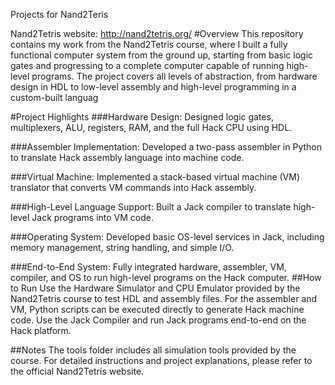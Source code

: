 Projects for Nand2Teris

Nand2Tetris website: http://nand2tetris.org/
#Overview
This repository contains my work from the Nand2Tetris course, where I built a fully functional computer system from the ground up, starting from basic logic gates and progressing to a complete computer capable of running high-level programs.
The project covers all levels of abstraction, from hardware design in HDL to low-level assembly and high-level programming in a custom-built languag

#Project Highlights
###Hardware Design:
Designed logic gates, multiplexers, ALU, registers, RAM, and the full Hack CPU using HDL.

###Assembler Implementation:
Developed a two-pass assembler in Python to translate Hack assembly language into machine code.

###Virtual Machine:
Implemented a stack-based virtual machine (VM) translator that converts VM commands into Hack assembly.

###High-Level Language Support:
Built a Jack compiler to translate high-level Jack programs into VM code.

###Operating System:
Developed basic OS-level services in Jack, including memory management, string handling, and simple I/O.

###End-to-End System:
Fully integrated hardware, assembler, VM, compiler, and OS to run high-level programs on the Hack computer.
##How to Run
Use the Hardware Simulator and CPU Emulator provided by the Nand2Tetris course to test HDL and assembly files.
For the assembler and VM, Python scripts can be executed directly to generate Hack machine code.
Use the Jack Compiler and run Jack programs end-to-end on the Hack platform.

##Notes
The tools folder includes all simulation tools provided by the course.
For detailed instructions and project explanations, please refer to the official Nand2Tetris website.
